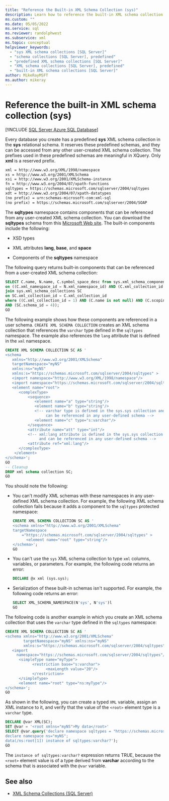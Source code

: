 ```yaml
---
title: "Reference the Built-in XML Schema Collection (sys)"
description: Learn how to reference the built-in XML schema collection sys that is predefined for every database you create.
ms.custom: ""
ms.date: 05/05/2022
ms.service: sql
ms.reviewer: randolphwest
ms.subservice: xml
ms.topic: conceptual
helpviewer_keywords:
  - "sys XML schema collections [SQL Server]"
  - "schema collections [SQL Server], predefined"
  - "predefined XML schema collections [SQL Server]"
  - "XML schema collections [SQL Server], predefined"
  - "built-in XML schema collections [SQL Server]"
author: MikeRayMSFT
ms.author: mikeray
---
```

# Reference the built-in XML schema collection (sys)

[!INCLUDE [SQL Server Azure SQL Database](../../includes/applies-to-version/sql-asdb-asdbmi.md)]

Every database you create has a predefined **sys** XML schema collection in the **sys** relational schema. It reserves these predefined schemas, and they can be accessed from any other user-created XML schema collection. The prefixes used in these predefined schemas are meaningful in XQuery. Only **xml** is a reserved prefix.

```xml
xml = http://www.w3.org/XML/1998/namespace
xs = http://www.w3.org/2001/XMLSchema
xsi = http://www.w3.org/2001/XMLSchema-instance
fn = http://www.w3.org/2004/07/xpath-functions
sqltypes = https://schemas.microsoft.com/sqlserver/2004/sqltypes
xdt = http://www.w3.org/2004/07/xpath-datatypes
(no prefix) = urn:schemas-microsoft-com:xml-sql
(no prefix) = https://schemas.microsoft.com/sqlserver/2004/SOAP
```

The **sqltypes** namespace contains components that can be referenced from any user-created XML schema collection. You can download the **sqltypes** schema from this [Microsoft Web site](https://go.microsoft.com/fwlink/?linkid=31850). The built-in components include the following:

- XSD types

- XML attributes **lang**, **base**, and **space**

- Components of the **sqltypes** namespace

The following query returns built-in components that can be referenced from a user-created XML schema collection:

```sql
SELECT C.name, N.name, C.symbol_space_desc from sys.xml_schema_components C join sys.xml_schema_namespaces N
on ((C.xml_namespace_id = N.xml_namespace_id) AND (C.xml_collection_id = N.xml_collection_id))
join sys.xml_schema_collections SC
on SC.xml_collection_id = C.xml_collection_id
where ((C.xml_collection_id = 1) AND (C.name is not null) AND (C.scoping_xml_component_id is null)
AND (SC.schema_id = 4));
GO
```

The following example shows how these components are referenced in a user schema. `CREATE XML SCHEMA COLLECTION` creates an XML schema collection that references the `varchar` type defined in the `sqltypes` namespace. The example also references the `lang` attribute that is defined in the `xml` namespace.

```sql
CREATE XML SCHEMA COLLECTION SC AS '
<schema
   xmlns="http://www.w3.org/2001/XMLSchema"
   targetNamespace="myNS"
   xmlns:ns="myNS"
   xmlns:s="https://schemas.microsoft.com/sqlserver/2004/sqltypes" >
   <import namespace="http://www.w3.org/XML/1998/namespace"/>
   <import namespace="https://schemas.microsoft.com/sqlserver/2004/sqltypes"/>
   <element name="root">
      <complexType>
          <sequence>
             <element name="a" type="string"/>
             <element name="b" type="string"/>
             <!-- varchar type is defined in the sys.sys collection and
                  can be referenced in any user-defined schema -->
             <element name="c" type="s:varchar"/>
          </sequence>
          <attribute name="att" type="int"/>
          <!-- xml:lang attribute is defined in the sys.sys collection
               and can be referenced in any user-defined schema -->
          <attribute ref="xml:lang"/>
      </complexType>
    </element>
</schema>';
GO
-- Cleanup
DROP xml schema collection SC;
GO
```

You should note the following:

- You can't modify XML schemas with these namespaces in any user-defined XML schema collection. For example, the following XML schema collection fails because it adds a component to the `sqltypes` protected namespace:

    ```sql
    CREATE XML SCHEMA COLLECTION SC AS '
    <schema xmlns="http://www.w3.org/2001/XMLSchema"
    targetNamespace
        ="https://schemas.microsoft.com/sqlserver/2004/sqltypes" >
          <element name="root" type="string"/>
    </schema>';
    GO
    ```

- You can't use the `sys` XML schema collection to type `xml` columns, variables, or parameters. For example, the following code returns an error:

    ```sql
    DECLARE @x xml (sys.sys);
    ```

- Serialization of these built-in schemas isn't supported. For example, the following code returns an error:

    ```sql
    SELECT XML_SCHEMA_NAMESPACE(N'sys', N'sys')l
    GO
    ```

The following code is another example in which you create an XML schema collection that uses the `varchar` type defined in the `sqltypes` namespace:

```sql
CREATE XML SCHEMA COLLECTION SC AS '
<schema xmlns="http://www.w3.org/2001/XMLSchema"
        targetNamespace="myNS" xmlns:ns="myNS"
        xmlns:s="https://schemas.microsoft.com/sqlserver/2004/sqltypes">
   <import
     namespace="https://schemas.microsoft.com/sqlserver/2004/sqltypes"/>
      <simpleType name="myType">
            <restriction base="s:varchar">
                  <maxLength value="20"/>
            </restriction>
      </simpleType>
      <element name="root" type="ns:myType"/>
</schema>';
GO
```

As shown in the following, you can create a typed `XML` variable, assign an XML instance to it, and verify that the value of the `<root>` element type is a `varchar` type.

```sql
DECLARE @var XML(SC);
SET @var = '<root xmlns="myNS">My data</root>'
SELECT @var.query('declare namespace sqltypes = "https://schemas.microsoft.com/sqlserver/2004/sqltypes";
declare namespace ns="myNS";
data(/ns:root[1]) instance of sqltypes:varchar?');
GO
```

The `instance of sqltypes:varchar?` expression returns TRUE, because the `<root>` element value is of a type derived from **varchar** according to the schema that is associated with the `@var` variable.

## See also

- [XML Schema Collections &#40;SQL Server&#41;](../../relational-databases/xml/xml-schema-collections-sql-server.md)
